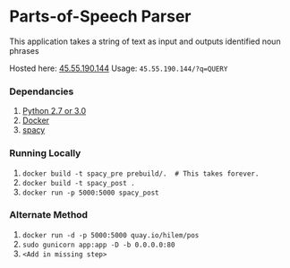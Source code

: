# Parts-of-Speech Parser

This application takes a string of text as input and outputs identified noun phrases

Hosted here: [45.55.190.144](http://45.55.190.144)
Usage: `45.55.190.144/?q=QUERY`


### Dependancies

1. [Python 2.7 or 3.0](https://www.python.org/downloads/)
1. [Docker](http://docs.docker.com/mac/step_one/)
1. [spacy](https://honnibal.github.io/spaCy/quickstart.html#install)


### Running Locally

1. `docker build -t spacy_pre prebuild/.  # This takes forever.`
1. `docker build -t spacy_post .`
1. `docker run -p 5000:5000 spacy_post`


### Alternate Method 

1. `docker run -d -p 5000:5000 quay.io/hilem/pos`
1. `sudo gunicorn app:app -D -b 0.0.0.0:80`
1. `<Add in missing step>`
